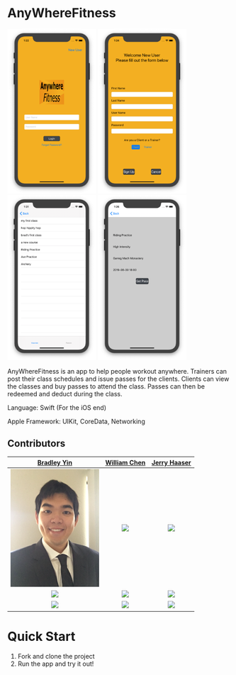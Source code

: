 # AnyWhereFitness
<p float="left">
  <img src="/LoginScreen.png" width="200" />
  <img src="/SignUpScreen.png" width="200" /> 
  <img src="/ClassesScreen.png" width="200" />
  <img src="/PassScreen.png" width="200" />
</p>


AnyWhereFitness is an app to help people workout anywhere. Trainers can post their class schedules and issue passes for the clients. Clients can view the classes and buy passes to attend the class. Passes can then be redeemed and deduct during the class.
<!-- wp:paragraph -->
<p>Language: Swift (For the iOS end)</p>
<!-- /wp:paragraph -->

<!-- wp:paragraph -->
<p>Apple Framework: UIKit, CoreData, Networking</p>
<!-- /wp:paragraph -->


## Contributors


|                                       [Bradley Yin](https://github.com/bradleyyin)                                        |                                       [William Chen](https://github.com/Willishere)                                        |                                       [Jerry Haaser](https://github.com/JerryHaaser)                                        |
| :-----------------------------------------------------------------------------------------------------------: | :-----------------------------------------------------------------------------------------------------------: | :-----------------------------------------------------------------------------------------------------------: |
|                      [<img src="/BradleyYin.png" width = "200" />](https://github.com/bradleyyin)                       |                      [<img src="https://www.dalesjewelers.com/wp-content/uploads/2018/10/placeholder-silhouette-male.png" width = "200" />](https://github.com/Willishere)                       |                      [<img src="https://www.dalesjewelers.com/wp-content/uploads/2018/10/placeholder-silhouette-male.png" width = "200" />](https://github.com/)                       |                      [<img src="https://www.dalesjewelers.com/wp-content/uploads/2018/10/placeholder-silhouette-female.png" width = "200" />](https://github.com/JerryHaaser)                       |                      [<img src="https://www.dalesjewelers.com/wp-content/uploads/2018/10/placeholder-silhouette-male.png" width = "200" />](https://github.com/)                       |
|                 [<img src="https://github.com/favicon.ico" width="15"> ](https://github.com/bradleyyin)                 |            [<img src="https://github.com/favicon.ico" width="15"> ](https://github.com/honda0306)             |           [<img src="https://github.com/favicon.ico" width="15"> ](https://github.com/Mister-Corn)            
| [ <img src="https://static.licdn.com/sc/h/al2o9zrvru7aqj8e1x2rzsrca" width="15"> ](https://www.linkedin.com/in/bradley-yin-60b28594/) | [ <img src="https://static.licdn.com/sc/h/al2o9zrvru7aqj8e1x2rzsrca" width="15"> ](https://www.linkedin.com/) | [ <img src="https://static.licdn.com/sc/h/al2o9zrvru7aqj8e1x2rzsrca" width="15"> ](https://www.linkedin.com/) |

# Quick Start
  1. Fork and clone the project
  2. Run the app and try it out!
